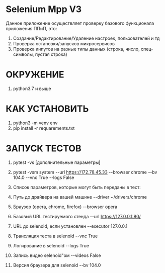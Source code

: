 # Selenium Mpp V3
Данное приложение осуществляет проверку базового функционала приложения ППиП, это:
1) Создание/Редактирование/Удаление настроек, пользователей и тд
2) Проверка остановки/запусков микросервисов
3) Проверка инпутов на разные типы данных (строка, число, спец-символы, пустая строка)

# ОКРУЖЕНИЕ
1) python3.7 и выше

# КАК УСТАНОВИТЬ
1) python3 -m venv env
2) pip install -r requarements.txt

# ЗАПУСК ТЕСТОВ
1) pytest -vs [дополнительные параметры]

2) pytest -vsm system --url https://172.78.45.33 --browser chrome --bv 104.0 --vnc True --logs False

3) Список параметров, которые могут быть переданы в тест:
4) Путь до драйвера на вашей машине  --driver ~/drivers/chrome
5) Браузер (opera, chrome, firefox) --browser opera
6) Базовый URL тестируемого стенда --url https://127.0.0.1:80/
7) URL до selenoid, если установлен --executor 127.0.0.1
8) Трансляция теста в selenoid --vnc True
9) Логирование в selenoid --logs True
10) Запись видео selenoid"ом --videos False
11) Версия браузера для selenoid --bv 104.0






